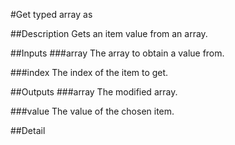 #Get typed array as

##Description
Gets an item value from an array.

##Inputs
###array
The array to obtain a value from.

###index
The index of the item to get.

##Outputs
###array
The modified array.

###value
The value of the chosen item.

##Detail


